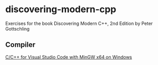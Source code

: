 # discovering-modern-cpp
Exercises for the book Discovering Modern C++, 2nd Edition by Peter Gottschling

## Compiler
[C/C++ for Visual Studio Code with MinGW x64 on Windows](https://code.visualstudio.com/docs/languages/cpp#_example-install-mingwx64-on-windows)